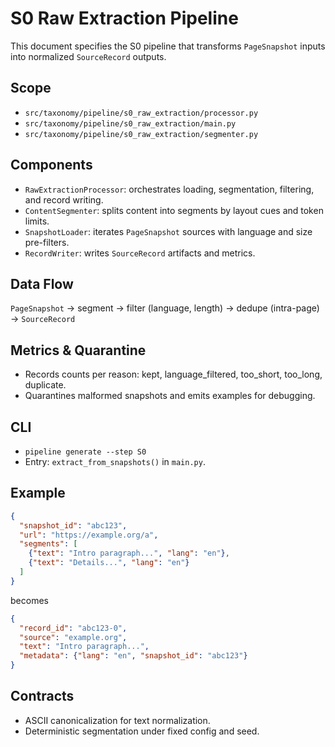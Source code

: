 # S0 Raw Extraction Pipeline

This document specifies the S0 pipeline that transforms `PageSnapshot` inputs into normalized `SourceRecord` outputs.

## Scope

- `src/taxonomy/pipeline/s0_raw_extraction/processor.py`
- `src/taxonomy/pipeline/s0_raw_extraction/main.py`
- `src/taxonomy/pipeline/s0_raw_extraction/segmenter.py`

## Components

- `RawExtractionProcessor`: orchestrates loading, segmentation, filtering, and record writing.
- `ContentSegmenter`: splits content into segments by layout cues and token limits.
- `SnapshotLoader`: iterates `PageSnapshot` sources with language and size pre-filters.
- `RecordWriter`: writes `SourceRecord` artifacts and metrics.

## Data Flow

`PageSnapshot` → segment → filter (language, length) → dedupe (intra-page) → `SourceRecord`

## Metrics & Quarantine

- Records counts per reason: kept, language_filtered, too_short, too_long, duplicate.
- Quarantines malformed snapshots and emits examples for debugging.

## CLI

- `pipeline generate --step S0`
- Entry: `extract_from_snapshots()` in `main.py`.

## Example

```json
{
  "snapshot_id": "abc123",
  "url": "https://example.org/a",
  "segments": [
    {"text": "Intro paragraph...", "lang": "en"},
    {"text": "Details...", "lang": "en"}
  ]
}
```
becomes
```json
{
  "record_id": "abc123-0",
  "source": "example.org",
  "text": "Intro paragraph...",
  "metadata": {"lang": "en", "snapshot_id": "abc123"}
}
```

## Contracts

- ASCII canonicalization for text normalization.
- Deterministic segmentation under fixed config and seed.

